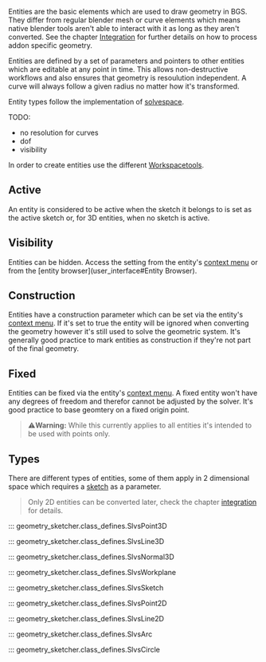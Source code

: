 Entities are the basic elements which are used to draw geometry in BGS. They differ from regular blender mesh or curve elements which means native blender tools aren't able to interact with it as long as they aren't converted. See the chapter [Integration]() for further details on how to process addon specific geometry.

Entities are defined by a set of parameters and pointers to other entities which are editable at any point in time. This allows non-destructive workflows and also ensures that geometry is resoulution independent.  A curve will always follow a given radius no matter how it's transformed.

Entity types follow the implementation of [solvespace](https://solvespace.readthedocs.io/en/latest/entities/index.html).

TODO:
- no resolution for curves
- dof
- visibility

In order to create entities use the different [Workspacetools](user_interface.md#workspacetools).

## Active
An entity is considered to be active when the sketch it belongs to is set as the active
sketch or, for 3D entities, when no sketch is active.

## Visibility
Entities can be hidden. Access the setting from the entity's [context menu](user_interface#context-menu)
or from the [entity browser](user_interface#Entity Browser).

## Construction
Entities have a construction parameter which can be set via the entity's [context menu](user_interface#context-menu). If it's set to true the entity will be ignored when converting the geometry however it's still used to solve the geometric system. It's generally good practice to mark entities as construction if they're not part of the final geometry.

## Fixed
Entities can be fixed via the entity's [context menu](). A fixed entity won't have any degrees of freedom and therefor cannot be adjusted by the solver. It's good practice to base geomtery on a fixed origin point.

> :warning:**Warning:** While this currently applies to all entities it's intended to be used with points only.


## Types
There are different types of entities, some of them apply in 2 dimensional space which requires a [sketch](#geometry_sketcher.class_defines.SlvsSketch) as a parameter.

> Only 2D entities can be converted later, check the chapter [integration](integration.md) for details.

::: geometry_sketcher.class_defines.SlvsPoint3D

::: geometry_sketcher.class_defines.SlvsLine3D

::: geometry_sketcher.class_defines.SlvsNormal3D

::: geometry_sketcher.class_defines.SlvsWorkplane

::: geometry_sketcher.class_defines.SlvsSketch

::: geometry_sketcher.class_defines.SlvsPoint2D

::: geometry_sketcher.class_defines.SlvsLine2D

::: geometry_sketcher.class_defines.SlvsArc

::: geometry_sketcher.class_defines.SlvsCircle
